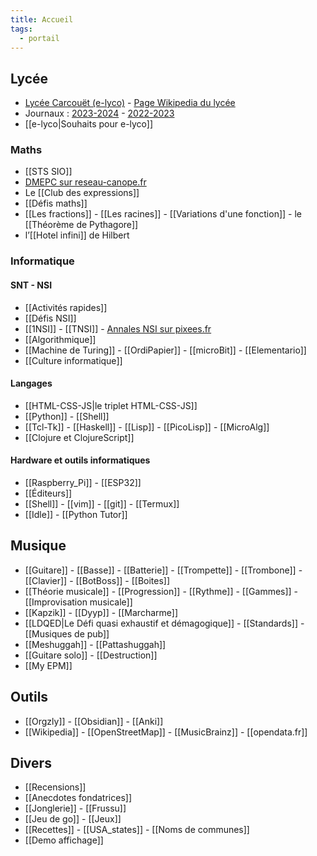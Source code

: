 ```yaml
---
title: Accueil
tags:
  - portail
---
```

## Lycée

- [Lycée Carcouët (e-lyco)](http://carcouet.paysdelaloire.e-lyco.fr) -
[Page Wikipedia du lycée](http://fr.wikipedia.org/)
- Journaux :
  [2023-2024](http://github.com/grahack/2023-2024) -
  [2022-2023](http://github.com/grahack/2022-2023)
- [[e-lyco|Souhaits pour e-lyco]]

### Maths

- [[STS SIO]]
- [DMEPC sur reseau-canope.fr](https://www.reseau-canope.fr/notice/des-maths-ensemble-et-pour-chacun-2nde.html)
- Le [[Club des expressions]]
- [[Défis maths]]
- [[Les fractions]] - [[Les racines]] - [[Variations d'une fonction]] - le [[Théorème de Pythagore]]
- l’[[Hotel infini]] de Hilbert

### Informatique

#### SNT - NSI

- [[Activités rapides]]
- [[Défis NSI]]
- [[1NSI]] - [[TNSI]] - [Annales NSI sur pixees.fr](https://pixees.fr/informatiquelycee/term/suj_bac/index.html)
- [[Algorithmique]]
- [[Machine de Turing]] - [[OrdiPapier]] - [[microBit]] - [[Elementario]]
- [[Culture informatique]]

#### Langages

- [[HTML-CSS-JS|le triplet HTML-CSS-JS]]
- [[Python]] -  [[Shell]]
- [[Tcl-Tk]] - [[Haskell]] - [[Lisp]] - [[PicoLisp]] - [[MicroAlg]]
- [[Clojure et ClojureScript]]

#### Hardware et outils informatiques

- [[Raspberry_Pi]] - [[ESP32]]
- [[Éditeurs]]
- [[Shell]] - [[vim]] - [[git]] - [[Termux]]
- [[Idle]] - [[Python Tutor]]

## Musique

- [[Guitare]] - [[Basse]] - [[Batterie]] -
  [[Trompette]] - [[Trombone]] - [[Clavier]] - [[BotBoss]] - [[Boites]]
- [[Théorie musicale]] - [[Progression]] - [[Rythme]] - [[Gammes]] -
  [[Improvisation musicale]]
- [[Kapzik]] - [[Dyyp]] - [[Marcharme]]
- [[LDQED|Le Défi quasi exhaustif et démagogique]] - [[Standards]] -
  [[Musiques de pub]]
- [[Meshuggah]] - [[Pattashuggah]]
- [[Guitare solo]] - [[Destruction]]
- [[My EPM]]

## Outils

- [[Orgzly]] - [[Obsidian]] - [[Anki]]
- [[Wikipedia]] - [[OpenStreetMap]] - [[MusicBrainz]] -
  [[opendata.fr]]

## Divers

- [[Recensions]]
- [[Anecdotes fondatrices]]
- [[Jonglerie]] - [[Frussu]]
- [[Jeu de go]] - [[Jeux]]
- [[Recettes]] - [[USA_states]] - [[Noms de communes]]
- [[Demo affichage]]
